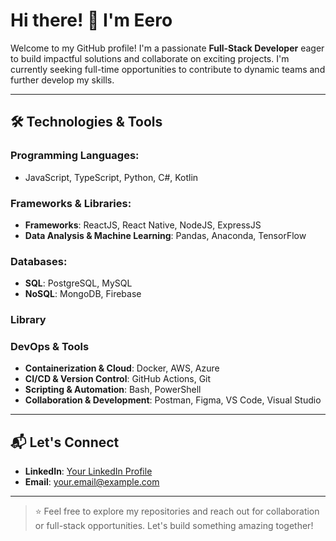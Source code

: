 # Hi there! 👋 I'm Eero

Welcome to my GitHub profile! I'm a passionate **Full-Stack Developer** eager to build impactful solutions and collaborate on exciting projects. I'm currently seeking full-time opportunities to contribute to dynamic teams and further develop my skills.

---

## 🛠️ Technologies & Tools

### Programming Languages:

- JavaScript, TypeScript, Python, C#, Kotlin 

### Frameworks & Libraries:

- **Frameworks**: ReactJS, React Native, NodeJS, ExpressJS
- **Data Analysis & Machine Learning**: Pandas, Anaconda, TensorFlow

### Databases:

- **SQL**: PostgreSQL, MySQL
- **NoSQL**: MongoDB, Firebase

### Library

### DevOps & Tools

- **Containerization & Cloud**: Docker, AWS, Azure  
- **CI/CD & Version Control**: GitHub Actions, Git  
- **Scripting & Automation**: Bash, PowerShell  
- **Collaboration & Development**: Postman, Figma, VS Code, Visual Studio

---

## 📬 Let's Connect

- **LinkedIn**: [Your LinkedIn Profile](https://www.linkedin.com/in/eero-kantonen-7389a3209/)
- **Email**: [your.email@example.com](mailto:eero.kantonen11@gmail.com)

---

> ⭐ Feel free to explore my repositories and reach out for collaboration or full-stack opportunities. Let's build something amazing together!
